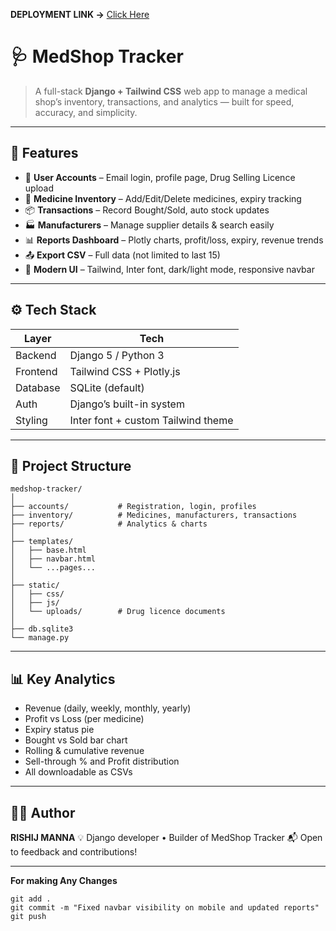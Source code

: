 **DEPLOYMENT LINK ->** [Click Here](https://med-stock.onrender.com)
# 🩺 MedShop Tracker

> A full-stack **Django + Tailwind CSS** web app to manage a medical shop’s inventory, transactions, and analytics — built for speed, accuracy, and simplicity.

---

## 🚀 Features

- 🔐 **User Accounts** – Email login, profile page, Drug Selling Licence upload  
- 💊 **Medicine Inventory** – Add/Edit/Delete medicines, expiry tracking  
- 📦 **Transactions** – Record Bought/Sold, auto stock updates  
- 🏭 **Manufacturers** – Manage supplier details & search easily  
- 📊 **Reports Dashboard** – Plotly charts, profit/loss, expiry, revenue trends  
- 📤 **Export CSV** – Full data (not limited to last 15)  
- 💅 **Modern UI** – Tailwind, Inter font, dark/light mode, responsive navbar

---

## ⚙️ Tech Stack

| Layer | Tech |
|-------|------|
| Backend | Django 5 / Python 3 |
| Frontend | Tailwind CSS + Plotly.js |
| Database | SQLite (default) |
| Auth | Django’s built-in system |
| Styling | Inter font + custom Tailwind theme |

---


## 📁 Project Structure

```
medshop-tracker/
│
├── accounts/           # Registration, login, profiles
├── inventory/          # Medicines, manufacturers, transactions
├── reports/            # Analytics & charts
│
├── templates/
│   ├── base.html
│   ├── navbar.html
│   └── ...pages...
│
├── static/
│   ├── css/
│   ├── js/
│   └── uploads/        # Drug licence documents
│
├── db.sqlite3
└── manage.py
```

---

## 📊 Key Analytics

* Revenue (daily, weekly, monthly, yearly)
* Profit vs Loss (per medicine)
* Expiry status pie
* Bought vs Sold bar chart
* Rolling & cumulative revenue
* Sell-through % and Profit distribution
* All downloadable as CSVs

---


## 👨‍💻 Author

**RISHIJ MANNA**
💡 Django developer • Builder of MedShop Tracker
📬 Open to feedback and contributions!

---
**For making Any Changes**
```
git add .
git commit -m "Fixed navbar visibility on mobile and updated reports"
git push
```



